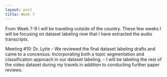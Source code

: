 ```yaml
---
layout: post
title: Week 7
---
```


From Week 7-9 I will be traveling outside of the country. These few weeks I will be focusing on dataset labeling now that I have extracted the audio transcripts.

Meeting #10: Dr. Lytle
    - We reviewed the final dataset labeling drafts and came to a concensus. Incorporating both a topic segmentation and classification approach in our dataset labeling. 
    - I will be labeling the rest of the video dataset during my travels in addition to conducting further paper reviews.